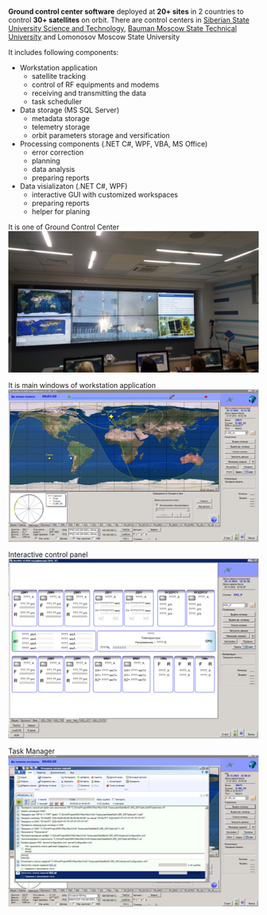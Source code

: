 **Ground control center software** deployed at **20+ sites** in 2 countries to control **30+ satellites** on orbit. There are control centers in [Siberian State University
Science and Technology](https://sat.sibsau.ru/page/doca-n), [Bauman Moscow State Technical University](https://sm.bmstu.ru/faculty/mkc/134-centr-upravleniya-poletami-mgtu-cup-b.html) and Lomonosov Moscow State University

 It includes following components:

- Workstation application
	- satellite tracking
	- control of RF equipments and modems
	- receiving and transmitting the data
	- task scheduller 
- Data storage (MS SQL Server)
	- metadata storage
	- telemetry storage
	- orbit parameters storage and versification
- Processing components (.NET C#, WPF, VBA, MS Office)
	- error correction
	- planning
	- data analysis
	- preparing reports
- Data visializaton (.NET C#, WPF)
	- interactive GUI with customized workspaces
	- preparing reports
	- helper for planing

It is one of Ground Control Center
![Ground Control Center](https://github.com/dmitrii-naumenko/Portfolio/blob/main/dotNET/Ground%20Control%20Center%20for%20small%20satellites/images/gcc.jpg?raw=true)

It is main windows of workstation application
![main windows of workstation application](https://github.com/dmitrii-naumenko/Portfolio/blob/main/dotNET/Ground%20Control%20Center%20for%20small%20satellites/images/GCC%20main%20screen.png?raw=true)
	
Interactive control panel 
![Interactive control panel ](https://github.com/dmitrii-naumenko/Portfolio/blob/main/dotNET/Ground%20Control%20Center%20for%20small%20satellites/images/Interactive%20Control%20Panel.png?raw=true)

Task Manager
![Task Manager](https://github.com/dmitrii-naumenko/Portfolio/blob/main/dotNET/Ground%20Control%20Center%20for%20small%20satellites/images/Task%20Manager%20based%20WPF.png?raw=true)